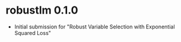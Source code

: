 # robustlm 0.1.0

* Initial submission for "Robust Variable Selection with Exponential Squared Loss"
